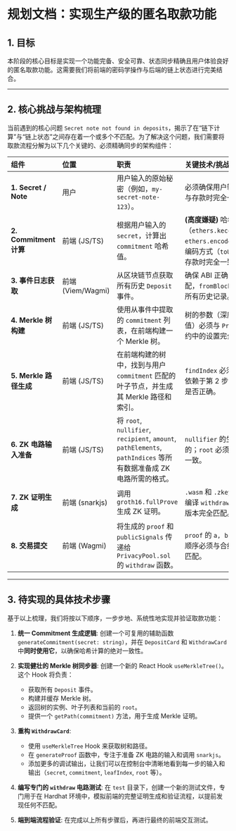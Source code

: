 # 规划文档：实现生产级的匿名取款功能

## 1. 目标

本阶段的核心目标是实现一个功能完备、安全可靠、状态同步精确且用户体验良好的匿名取款功能。这需要我们将前端的密码学操作与后端的链上状态进行完美结合。

---

## 2. 核心挑战与架构梳理

当前遇到的核心问题 `Secret note not found in deposits`，揭示了在“链下计算”与“链上状态”之间存在着一个或多个不匹配。为了解决这个问题，我们需要将取款流程分解为以下几个关键的、必须精确同步的架构组件：

| 组件                   | 位置              | 职责                                                                                                              | 关键技术/挑战                                                                                                                  |
| :--------------------- | :---------------- | :---------------------------------------------------------------------------------------------------------------- | :----------------------------------------------------------------------------------------------------------------------------- |
| **1. Secret / Note**   | 用户              | 用户输入的原始秘密（例如，`my-secret-note-123`）。                                                                | 必须确保用户输入的格式和编码与存款时完全一致。                                                                                 |
| **2. Commitment 计算** | 前端 (JS/TS)      | 根据用户输入的 `secret`，计算出 `commitment` 哈希值。                                                             | **(高度嫌疑)** 哈希算法（`ethers.keccak256` vs `ethers.encodeBytes32String`）、编码方式（`toUtf8Bytes`）必须与存款时完全一致。 |
| **3. 事件日志获取**    | 前端 (Viem/Wagmi) | 从区块链节点获取所有历史 `Deposit` 事件。                                                                         | 确保 ABI 正确，`eventName` 匹配，`fromBlock` 设置为 0 以获取所有历史记录。                                                     |
| **4. Merkle 树构建**   | 前端 (JS/TS)      | 使用从事件中提取的 `commitment` 列表，在前端构建一个 Merkle 树。                                                  | 树的参数（深度、哈希函数、零值）必须与 `PrivacyPool.sol` 合约中的设置完全一致。                                                |
| **5. Merkle 路径生成** | 前端 (JS/TS)      | 在前端构建的树中，找到与用户 `commitment` 匹配的叶子节点，并生成其 Merkle 路径和索引。                            | `findIndex` 必须能成功匹配，这依赖于第 2 步计算的 `commitment` 是否正确。                                                      |
| **6. ZK 电路输入准备** | 前端 (JS/TS)      | 将 `root`, `nullifier`, `recipient`, `amount`, `pathElements`, `pathIndices` 等所有数据准备成 ZK 电路所需的格式。 | `nullifier` 的生成必须是确定性的；`root` 必须与链上当前的 `root` 一致。                                                        |
| **7. ZK 证明生成**     | 前端 (snarkjs)    | 调用 `groth16.fullProve` 生成 ZK 证明。                                                                           | `.wasm` 和 `.zkey` 文件必须与我们编译 `withdraw.circom` 时使用的版本完全匹配。                                                 |
| **8. 交易提交**        | 前端 (Wagmi)      | 将生成的 `proof` 和 `publicSignals` 传递给 `PrivacyPool.sol` 的 `withdraw` 函数。                                 | `proof` 的 `a, b, c` 组件的格式和顺序必须与合约函数的期望完全匹配。                                                            |

---

## 3. 待实现的具体技术步骤

基于以上梳理，我们将按以下顺序，一步步地、系统性地实现并验证取款功能：

1.  **统一 Commitment 生成逻辑**: 创建一个可复用的辅助函数 `generateCommitment(secret: string)`，并在 `DepositCard` 和 `WithdrawCard` 中**同时使用它**，以确保哈希计算的绝对一致性。

2.  **实现健壮的 Merkle 树同步器**: 创建一个新的 React Hook `useMerkleTree()`。这个 Hook 将负责：

    - 获取所有 `Deposit` 事件。
    - 构建并缓存 Merkle 树。
    - 返回树的实例、叶子列表和当前的 `root`。
    - 提供一个 `getPath(commitment)` 方法，用于生成 Merkle 证明。

3.  **重构 `WithdrawCard`**:

    - 使用 `useMerkleTree` Hook 来获取树和路径。
    - 在 `generateProof` 函数中，专注于准备 ZK 电路的输入和调用 `snarkjs`。
    - 添加更多的调试输出，让我们可以在控制台中清晰地看到每一步的输入和输出（`secret`, `commitment`, `leafIndex`, `root` 等）。

4.  **编写专门的 `withdraw` 电路测试**: 在 `test` 目录下，创建一个新的测试文件，专门用于在 Hardhat 环境中，模拟前端的完整证明生成和验证流程，以提前发现任何不匹配。

5.  **端到端流程验证**: 在完成以上所有步骤后，再进行最终的前端交互测试。
